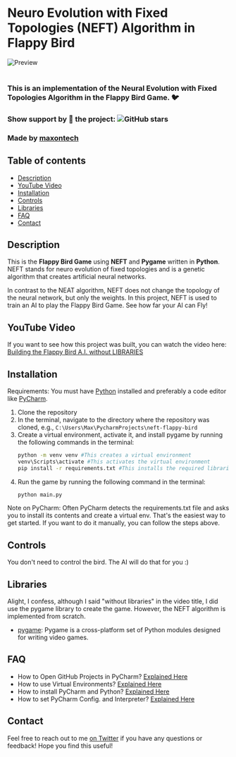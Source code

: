 # Neuro Evolution with Fixed Topologies (NEFT) Algorithm in Flappy Bird

![Preview](/preview.gif)
<br>
<br>

###  This is an implementation of the Neural Evolution with Fixed Topologies Algorithm in the Flappy Bird Game. 🐦

### Show support by 🌟 the project: ![GitHub stars](https://img.shields.io/github/stars/maxontech/neft-flappy-bird.svg?style=social&label=Star)

### Made by [maxontech](https://twitter.com/max_on_tech)

## Table of contents

- [Description](#description)
- [YouTube Video](#youtube-video)
- [Installation](#installation)
- [Controls](#controls)
- [Libraries](#libraries)
- [FAQ](#faq)
- [Contact](#contact)

## Description

This is the **Flappy Bird Game** using **NEFT** and **Pygame** written in **Python**.
NEFT stands for neuro evolution of fixed topologies and is a genetic algorithm that creates artificial neural networks.

In contrast to the NEAT algorithm, NEFT does not change the topology of the neural network, but only the weights.
In this project, NEFT is used to train an AI to play the Flappy Bird Game. See how far your AI can Fly!


## YouTube Video

If you want to see how this project was built, you can watch the video here:
[Building the Flappy Bird A.I. without LIBRARIES](https://youtu.be/zsGvCwaaMOI)


## Installation

Requirements: You must have [Python](https://www.python.org/downloads/) installed and preferably a code editor like [PyCharm](https://www.jetbrains.com/pycharm/download/).

1. Clone the repository 
2. In the terminal, navigate to the directory where the repository was cloned, e.g., `C:\Users\Max\PycharmProjects\neft-flappy-bird`
3. Create a virtual environment, activate it, and install pygame by running the following commands in the terminal:
    ```bash
    python -m venv venv #This creates a virtual environment
    venv\Scripts\activate #This activates the virtual environment
    pip install -r requirements.txt #This installs the required libraries
    ```
4. Run the game by running the following command in the terminal:
    ```bash
    python main.py
    ```
Note on PyCharm: Often PyCharm detects the requirements.txt file and asks you to install its contents and create a virtual env.
That's the easiest way to get started. If you want to do it manually, you can follow the steps above.

## Controls

You don't need to control the bird. The AI will do that for you :)

## Libraries

Alight, I confess, although I said "without libraries" in the video title, I did use the pygame library to create the game.
However, the NEFT algorithm is implemented from scratch.

- [pygame](https://www.pygame.org/news): Pygame is a cross-platform set of Python modules designed for writing video games.

## FAQ

- How to Open GitHub Projects in PyCharm? [Explained Here](https://youtu.be/cAnWazo5pFU)
- How to use Virtual Environments? [Explained Here](https://youtu.be/2P30W3TN4nI)
- How to install PyCharm and Python? [Explained Here](https://youtu.be/XsL8JDkH-ec)
- How to set PyCharm Config. and Interpreter? [Explained Here](https://youtu.be/OajNS-WHiUI)

## Contact

Feel free to reach out to me [on Twitter](https://twitter.com/max_on_tech) if you have any questions or feedback! Hope you find this useful!